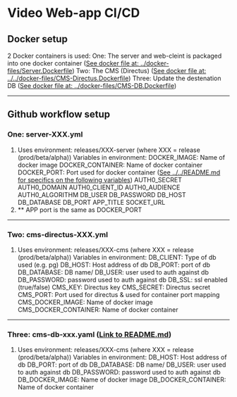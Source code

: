 # Video Web-app CI/CD

## Docker setup
2 Docker containers is used:
One: The server and web-cleint is packaged into one docker container ([See docker file at: ../docker-files/Server.Dockerfile](../docker-files/Server.Dockerfile))
Two: The CMS (Directus) ([See docker file at: ../../docker-files/CMS-Directus.Dockerfile](../docker-files/MS-Directus.Dockerfile))
Three: Update the destenation DB ([See docker file at: ../docker-files/CMS-DB.Dockerfile](../docker-files/CMS-DB.Dockerfile))

---

## Github workflow setup
### One: server-XXX.yml 
1. Uses environment: releases/XXX-server (where XXX = release (prod/beta/alpha))
    Variables in environment:
        DOCKER_IMAGE: Name of docker image
        DOCKER_CONTAINER: Name of docker container
        DOCKER_PORT: Port used for docker container 
        ([See ../../README.md for specifics on the following variables](../../README.md))
        AUTH0_SECRET
        AUTH0_DOMAIN
        AUTH0_CLIENT_ID
        AUTH0_AUDIENCE
        AUTH0_ALGORITHM
        DB_USER
        DB_PASSWORD
        DB_HOST
        DB_DATABASE
        DB_PORT
        APP_TITLE
        SOCKET_URL
2. ** APP port is the same as DOCKER_PORT

---

### Two: cms-directus-XXX.yml
1. Uses environment: releases/XXX-cms (where XXX = release (prod/beta/alpha))
    Variables in environment: 
        DB_CLIENT: Type of db used (e.g. pg)
        DB_HOST: Host address of db
        DB_PORT: port of db
        DB_DATABASE: DB name/
        DB_USER: user used to auth against db
        DB_PASSWORD: password used to auth against db
        DB_SSL: ssl enabled (true/false)
        CMS_KEY: Directus key
        CMS_SECRET: Directus secret
        CMS_PORT: Port used for directus & used for container port mapping
        CMS_DOCKER_IMAGE: Name of docker image
        CMS_DOCKER_CONTAINER: Name of docker container

---

### Three: cms-db-xxx.yaml ([Link to README.md](../../cms/scripts/README.md))
1. Uses environment: releases/XXX-cms (where XXX = release (prod/beta/alpha))
    Variables in environment:
        DB_HOST: Host address of db
        DB_PORT: port of db
        DB_DATABASE: DB name/
        DB_USER: user used to auth against db
        DB_PASSWORD: password used to auth against db
        DB_DOCKER_IMAGE: Name of docker image
        DB_DOCKER_CONTAINER: Name of docker container
